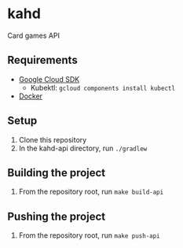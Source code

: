 # kahd
Card games API

## Requirements

* [Google Cloud SDK]
  *  Kubektl: `gcloud components install kubectl`
* [Docker]

## Setup

1. Clone this repository
1. In the kahd-api directory, run `./gradlew`

## Building the project

1. From the repository root, run `make build-api`

## Pushing the project

1. From the repository root, run `make push-api`

[Google Cloud SDK]: https://cloud.google.com/sdk/docs/
[Docker]: https://docs.docker.com/install/
